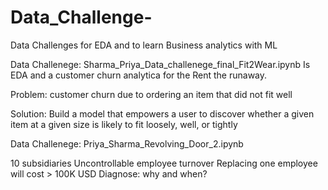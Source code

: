 # Data_Challenge-
Data Challenges for EDA and to learn Business analytics with ML


Data Challenege: Sharma_Priya_Data_challenege_final_Fit2Wear.ipynb
Is EDA and a customer churn analytica for the Rent the runaway.

Problem: customer churn due to ordering an item that did not fit well

Solution: Build a model that empowers a user to discover whether a given item at a given size is likely to fit loosely, 
well, or tightly


Data Challenege: Priya_Sharma_Revolving_Door_2.ipynb

10 subsidiaries
Uncontrollable employee turnover 
Replacing one employee will cost > 100K USD
Diagnose: why and when?




